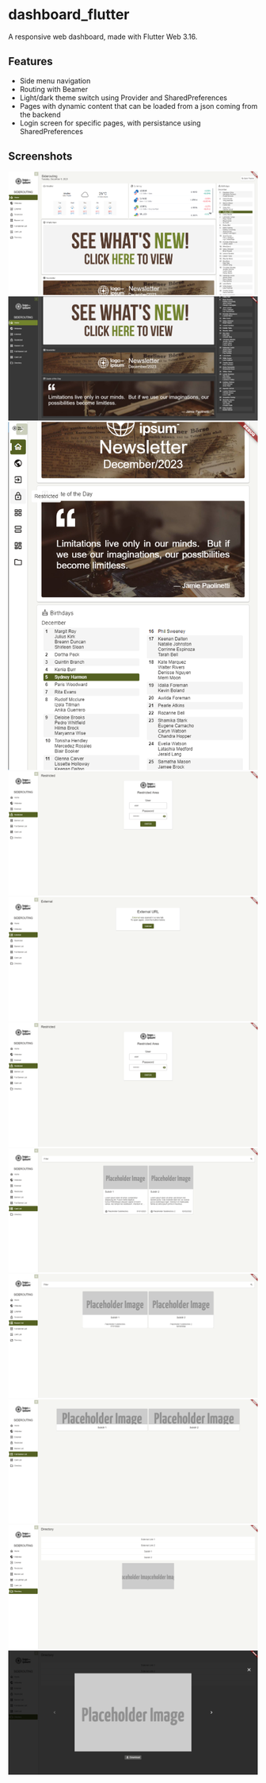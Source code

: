 # dashboard_flutter
A responsive web dashboard, made with Flutter Web 3.16.

## Features
 - Side menu navigation
 - Routing with Beamer
 - Light/dark theme switch using Provider and SharedPreferences
 - Pages with dynamic content that can be loaded from a json coming from the backend
 - Login screen for specific pages, with persistance using SharedPreferences

## Screenshots
![Home Screen](screenshots/home.png?raw=true "Home Screen")
![Home Screen - Dark Mode](screenshots/home-dark.png?raw=true "Home Screen - Dark Mode")
![Home Screen - Responsive](screenshots/home-responsive.png?raw=true "Home Screen - Responsive")
![Webview Screen](screenshots/login.png?raw=true "Webview Screen")
![External Link Screen](screenshots/external.png?raw=true "External Link Screen")
![Login Screen](screenshots/login.png?raw=true "Login Screen")
![Card List Screen](screenshots/card-list.png?raw=true "Card List Screen")
![Banner List Screen](screenshots/banner-list.png?raw=true "Banner List Screen")
![Full Banner List Screen](screenshots/full-banner-list.png?raw=true "Full Banner List Screen")
![Directory Viewer Screen](screenshots/dir-viewer.png?raw=true "Directory Viewer Screen")
![Image Viewer Dialog](screenshots/image-viewer.png?raw=true "Image Viewer Dialog")